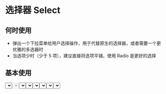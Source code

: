 # 选择器 Select

<BackTop />
<Watermark fullscreen content="Vue Amazing UI" />

## 何时使用

- 弹出一个下拉菜单给用户选择操作，用于代替原生的选择器，或者需要一个更优雅的多选器时
- 当选项少时（少于 5 项），建议直接将选项平铺，使用 Radio 是更好的选择

<script setup lang="ts">
import { ref, watchEffect } from 'vue'
const options = ref([
      {
        label: '北京市',
        value: 1
      },
      {
        label: '上海市',
        value: 2
      },
      {
        label: '纽约市',
        value: 3
      },
      {
        label: '旧金山',
        value: 4
      },
      {
        label: '布宜诺斯艾利斯',
        value: 5
      },
      {
        label: '伊斯坦布尔',
        value: 6
      },
      {
        label: '拜占庭',
        value: 7
      },
      {
        label: '君士坦丁堡',
        value: 8
      }
    ])
const optionsDisabled = ref([
      {
        label: '北京市',
        value: 1
      },
      {
        label: '上海市',
        value: 2,
        disabled: true
      },
      {
        label: '纽约市',
        value: 3
      },
      {
        label: '旧金山',
        value: 4
      },
      {
        label: '布宜诺斯艾利斯',
        value: 5
      },
      {
        label: '伊斯坦布尔',
        value: 6
      },
      {
        label: '拜占庭',
        value: 7
      },
      {
        label: '君士坦丁堡',
        value: 8
      }
    ])
const optionsCustom = ref([
      {
        name: '北京市',
        id: 1
      },
      {
        name: '上海市',
        id: 2
      },
      {
        name: '纽约市',
        id: 3
      },
      {
        name: '旧金山',
        id: 4
      },
      {
        name: '布宜诺斯艾利斯',
        id: 5
      },
      {
        name: '伊斯坦布尔',
        id: 6
      },
      {
        name: '拜占庭',
        id: 7
      },
      {
        name: '君士坦丁堡',
        id: 8
      }
    ])
const selectedValue = ref(5)
watchEffect(() => {
  console.log('selectedValue:', selectedValue.value)
})
function onChange (value: string|number, label: string,  index: number) {
  console.log('value:', value)
  console.log('label:', label)
  console.log('index:', index)
}
// 自定义过滤函数，但选项的 value 值大于 输入项时返回 true
function filter (inputValue: string, option: any) {
  return option.value > inputValue
}
</script>

## 基本使用

<Select :options="options" v-model="selectedValue" />

::: details Show Code

```vue
<script setup lang="ts">
import { ref, watchEffect } from 'vue'
const options = ref([
      {
        label: '北京市',
        value: 1
      },
      {
        label: '上海市',
        value: 2
      },
      {
        label: '纽约市',
        value: 3
      },
      {
        label: '旧金山',
        value: 4
      },
      {
        label: '布宜诺斯艾利斯',
        value: 5
      },
      {
        label: '伊斯坦布尔',
        value: 6
      },
      {
        label: '拜占庭',
        value: 7
      },
      {
        label: '君士坦丁堡',
        value: 8
      }
    ])
const selectedValue = ref(5)
watchEffect(() => {
  console.log('selectedValue:', selectedValue.value)
})
</script>
<template>
  <Select :options="options" v-model="selectedValue" />
</template>
```

:::

## 禁用

<Select :options="options" v-model="selectedValue" disabled />

::: details Show Code

```vue
<script setup lang="ts">
import { ref } from 'vue'
const options = ref([
      {
        label: '北京市',
        value: 1
      },
      {
        label: '上海市',
        value: 2
      },
      {
        label: '纽约市',
        value: 3
      },
      {
        label: '旧金山',
        value: 4
      },
      {
        label: '布宜诺斯艾利斯',
        value: 5
      },
      {
        label: '伊斯坦布尔',
        value: 6
      },
      {
        label: '拜占庭',
        value: 7
      },
      {
        label: '君士坦丁堡',
        value: 8
      }
    ])
const selectedValue = ref(5)
</script>
<template>
  <Select :options="options" v-model="selectedValue" disabled />
</template>
```

:::

## 禁用选项

<Select :options="optionsDisabled" v-model="selectedValue" />

::: details Show Code

```vue
<script setup lang="ts">
import { ref } from 'vue'
const optionsDisabled = ref([
      {
        label: '北京市',
        value: 1
      },
      {
        label: '上海市',
        value: 2,
        disabled: true
      },
      {
        label: '纽约市',
        value: 3
      },
      {
        label: '旧金山',
        value: 4
      },
      {
        label: '布宜诺斯艾利斯',
        value: 5
      },
      {
        label: '伊斯坦布尔',
        value: 6
      },
      {
        label: '拜占庭',
        value: 7
      },
      {
        label: '君士坦丁堡',
        value: 8
      }
    ])
const selectedValue = ref(5)
</script>
<template>
  <Select :options="optionsDisabled" v-model="selectedValue" />
</template>
```

:::

## 支持清除

<Select
  :options="options"
  allow-clear
  v-model="selectedValue"
  @change="onChange" />

::: details Show Code

```vue
<script setup lang="ts">
import { ref, watchEffect } from 'vue'
const options = ref([
      {
        label: '北京市',
        value: 1
      },
      {
        label: '上海市',
        value: 2
      },
      {
        label: '纽约市',
        value: 3
      },
      {
        label: '旧金山',
        value: 4
      },
      {
        label: '布宜诺斯艾利斯',
        value: 5
      },
      {
        label: '伊斯坦布尔',
        value: 6
      },
      {
        label: '拜占庭',
        value: 7
      },
      {
        label: '君士坦丁堡',
        value: 8
      }
    ])
const selectedValue = ref(5)
watchEffect(() => {
  console.log('selectedValue:', selectedValue.value)
})
function onChange (value: string|number, label: string,  index: number) {
  console.log('value:', value)
  console.log('label:', label)
  console.log('index:', index)
}
</script>
<template>
  <Select
    :options="options"
    allow-clear
    v-model="selectedValue"
    @change="onChange" />
</template>
```

:::

## 支持搜索

<Select :options="options" search v-model="selectedValue" />

::: details Show Code

```vue
<script setup lang="ts">
import { ref, watchEffect } from 'vue'
const options = ref([
      {
        label: '北京市',
        value: 1
      },
      {
        label: '上海市',
        value: 2
      },
      {
        label: '纽约市',
        value: 3
      },
      {
        label: '旧金山',
        value: 4
      },
      {
        label: '布宜诺斯艾利斯',
        value: 5
      },
      {
        label: '伊斯坦布尔',
        value: 6
      },
      {
        label: '拜占庭',
        value: 7
      },
      {
        label: '君士坦丁堡',
        value: 8
      }
    ])
const selectedValue = ref(5)
watchEffect(() => {
  console.log('selectedValue:', selectedValue.value)
})
</script>
<template>
  <Select :options="options" search v-model="selectedValue" />
</template>
```

:::

## 自定义搜索过滤函数

<Select
  :options="options"
  search
  :filter="filter"
  v-model="selectedValue" />

::: details Show Code

```vue
<script setup lang="ts">
import { ref, watchEffect } from 'vue'
const options = ref([
      {
        label: '北京市',
        value: 1
      },
      {
        label: '上海市',
        value: 2
      },
      {
        label: '纽约市',
        value: 3
      },
      {
        label: '旧金山',
        value: 4
      },
      {
        label: '布宜诺斯艾利斯',
        value: 5
      },
      {
        label: '伊斯坦布尔',
        value: 6
      },
      {
        label: '拜占庭',
        value: 7
      },
      {
        label: '君士坦丁堡',
        value: 8
      }
    ])
const selectedValue = ref(5)
watchEffect(() => {
  console.log('selectedValue:', selectedValue.value)
})
// 自定义过滤函数，但选项的 value 值大于 输入项时返回 true
function filter (inputValue: string, option: any) {
  return option.value > inputValue
}
</script>
<template>
  <Select
    :options="options"
    search
    :filter="filter"
    v-model="selectedValue" />
</template>
```

:::

## 自定义样式

<Select
  :width="160"
  :height="36"
  :options="options"
  v-model="selectedValue" />

::: details Show Code

```vue
<script setup lang="ts">
import { ref, watchEffect } from 'vue'
const options = ref([
      {
        label: '北京市',
        value: 1
      },
      {
        label: '上海市',
        value: 2
      },
      {
        label: '纽约市',
        value: 3
      },
      {
        label: '旧金山',
        value: 4
      },
      {
        label: '布宜诺斯艾利斯',
        value: 5
      },
      {
        label: '伊斯坦布尔',
        value: 6
      },
      {
        label: '拜占庭',
        value: 7
      },
      {
        label: '君士坦丁堡',
        value: 8
      }
    ])
const selectedValue = ref(5)
watchEffect(() => {
  console.log('selectedValue:', selectedValue.value)
})
</script>
<template>
  <Select
    :width="160"
    :height="36"
    :options="options"
    v-model="selectedValue" />
</template>
```

:::

## 自定义节点 `label`、`value` 字段名

<Select
  :options="optionsCustom"
  label="name"
  value="id"
  v-model="selectedValue" />

::: details Show Code

```vue
<script setup lang="ts">
import { ref, watchEffect } from 'vue'
const optionsCustom = ref([
      {
        name: '北京市',
        id: 1
      },
      {
        name: '上海市',
        id: 2
      },
      {
        name: '纽约市',
        id: 3
      },
      {
        name: '旧金山',
        id: 4
      },
      {
        name: '布宜诺斯艾利斯',
        id: 5
      },
      {
        name: '伊斯坦布尔',
        id: 6
      },
      {
        name: '拜占庭',
        id: 7
      },
      {
        name: '君士坦丁堡',
        id: 8
      }
    ])
const selectedValue = ref(5)
watchEffect(() => {
  console.log('selectedValue:', selectedValue.value)
})
</script>
<template>
  <Select
    :options="optionsCustom"
    label="name"
    value="id"
    v-model="selectedValue" />
</template>
```

:::

## 自定义下拉面板展示数

<Select
  :options="options"
  :max-display="8"
  v-model="selectedValue" />

::: details Show Code

```vue
<script setup lang="ts">
import { ref, watchEffect } from 'vue'
const options = ref([
      {
        label: '北京市',
        value: 1
      },
      {
        label: '上海市',
        value: 2
      },
      {
        label: '纽约市',
        value: 3
      },
      {
        label: '旧金山',
        value: 4
      },
      {
        label: '布宜诺斯艾利斯',
        value: 5
      },
      {
        label: '伊斯坦布尔',
        value: 6
      },
      {
        label: '拜占庭',
        value: 7
      },
      {
        label: '君士坦丁堡',
        value: 8
      }
    ])
const selectedValue = ref(5)
watchEffect(() => {
  console.log('selectedValue:', selectedValue.value)
})
</script>
<template>
  <Select
    :options="options"
    :max-display="8"
    v-model="selectedValue" />
</template>
```

:::

## APIs

参数 | 说明 | 类型 | 默认值 | 必传
-- | -- | -- | -- | --
options | 选项数据 | [Option](#option-type)[] | [] | false
label | 选项的 `label` 文本字段名 | string | 'label' | false
value | 选项的 `value` 值字段名 | string | 'value' | false
placeholder | 选择框默认文字 | string | '请选择' | false
disabled | 是否禁用 | boolean | false | false
allowClear | 是否支持清除 | boolean | false | false
search | 是否支持搜索 | boolean | false | false
filter | 过滤条件函数，仅当支持搜索时生效，根据输入项进行筛选：<li>默认为 `true` 时，筛选每个选项的文本字段 `label` 是否包含输入项，包含返回 `true`，反之返回 `false`</li><li>当其为函数 `Function` 时，接受 `inputValue` `option` 两个参数，当 `option` 符合筛选条件时，应返回 `true`，反之则返回 `false`</li> | Function &#124; true | true | false
width | 宽度，单位`px` | string &#124; number | 'auto' | false
height | 高度，单位`px` | number | 32 | false
maxDisplay | 下拉面板最多能展示的下拉项数，超过后滚动显示 | number | 6 | false
modelValue <Tag color="cyan">v-model</Tag> | 当前选中的 `option` 条目 | number &#124; string &#124; null | null | false

## Option Type

名称 | 说明 | 类型 | 必传
-- | -- | -- | --
label | 选项名 | string | false
value | 选项值 | string &#124; number | false
disabled | 是否禁用选项 | boolean | false
[propName: string] | 添加一个字符串索引签名，用于包含带有任意数量的其他属性 | any | false

## Events

事件名称 | 说明 | 参数
-- | -- | --
change | 选项值改变后的回调 | (value: string &#124; number, label: string,  index: number) => void
